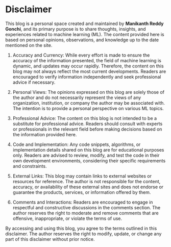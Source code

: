 # Disclaimer

This blog is a personal space created and maintained by **Manikanth Reddy Gonchi**, and its primary purpose is to share thoughts, insights, and experiences related to machine learning (ML). The content provided here is based on personal opinions, observations, and knowledge up to the date mentioned on the site.

1. Accuracy and Currency:
While every effort is made to ensure the accuracy of the information presented, the field of machine learning is dynamic, and updates may occur rapidly. Therefore, the content on this blog may not always reflect the most current developments. Readers are encouraged to verify information independently and seek professional advice if necessary.

2. Personal Views:
The opinions expressed on this blog are solely those of the author and do not necessarily represent the views of any organization, institution, or company the author may be associated with. The intention is to provide a personal perspective on various ML topics.

3. Professional Advice:
The content on this blog is not intended to be a substitute for professional advice. Readers should consult with experts or professionals in the relevant field before making decisions based on the information provided here.

4. Code and Implementation:
Any code snippets, algorithms, or implementation details shared on this blog are for educational purposes only. Readers are advised to review, modify, and test the code in their own development environments, considering their specific requirements and constraints.

5. External Links:
This blog may contain links to external websites or resources for reference. The author is not responsible for the content, accuracy, or availability of these external sites and does not endorse or guarantee the products, services, or information offered by them.

6. Comments and Interactions:
Readers are encouraged to engage in respectful and constructive discussions in the comments section. The author reserves the right to moderate and remove comments that are offensive, inappropriate, or violate the terms of use.

By accessing and using this blog, you agree to the terms outlined in this disclaimer. The author reserves the right to modify, update, or change any part of this disclaimer without prior notice.